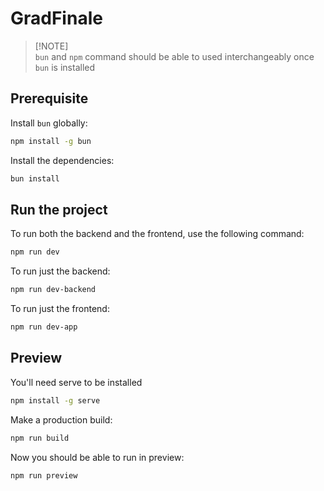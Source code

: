 # GradFinale

> [!NOTE]\
> `bun` and `npm` command should be able to used interchangeably once `bun` is installed

## Prerequisite

Install `bun` globally:

```bash
npm install -g bun
```

Install the dependencies:

```bash
bun install
```

## Run the project

To run both the backend and the frontend, use the following command:

```bash
npm run dev
```

To run just the backend:

```bash
npm run dev-backend
```

To run just the frontend:

```bash
npm run dev-app
```

## Preview

You'll need serve to be installed

```bash
npm install -g serve
```

Make a production build:

```bash
npm run build
```

Now you should be able to run in preview:

```bash
npm run preview
```
